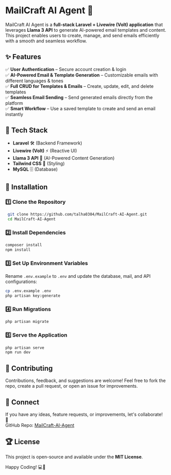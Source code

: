 # MailCraft AI Agent 🚀

MailCraft AI Agent is a **full-stack Laravel + Livewire (Volt) application** that leverages **Llama 3 API** to generate AI-powered email templates and content. This project enables users to create, manage, and send emails efficiently with a smooth and seamless workflow.

## ✨ Features

✅ **User Authentication** – Secure account creation & login  
✅ **AI-Powered Email & Template Generation** – Customizable emails with different languages & tones  
✅ **Full CRUD for Templates & Emails** – Create, update, edit, and delete templates  
✅ **Seamless Email Sending** – Send generated emails directly from the platform  
✅ **Smart Workflow** – Use a saved template to create and send an email instantly  

## 🔧 Tech Stack

- **Laravel** 🛠️ (Backend Framework)
- **Livewire (Volt)** ⚡ (Reactive UI)
- **Llama 3 API** 🤖 (AI-Powered Content Generation)
- **Tailwind CSS** 🎨 (Styling)
- **MySQL** 🗄️ (Database)

## 🚀 Installation

### 1️⃣ Clone the Repository
```bash
 git clone https://github.com/talha0304/MailCraft-AI-Agent.git
 cd MailCraft-AI-Agent
```

### 2️⃣ Install Dependencies
```bash
composer install
npm install
```

### 3️⃣ Set Up Environment Variables
Rename `.env.example` to `.env` and update the database, mail, and API configurations:
```bash
cp .env.example .env
php artisan key:generate
```

### 4️⃣ Run Migrations
```bash
php artisan migrate
```

### 5️⃣ Serve the Application
```bash
php artisan serve
npm run dev
```

## 🤝 Contributing
Contributions, feedback, and suggestions are welcome! Feel free to fork the repo, create a pull request, or open an issue for improvements.

## 🔗 Connect
If you have any ideas, feature requests, or improvements, let's collaborate! 🚀  
GitHub Repo: [MailCraft-AI-Agent](https://github.com/talha0304/MailCraft-AI-Agent)  

## 🏆 License
This project is open-source and available under the **MIT License**.

Happy Coding! 💻🚀
